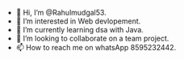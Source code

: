 - 👋 Hi, I’m @Rahulmudgal53.
- 👀 I’m interested in Web devlopement.
- 🌱 I’m currently learning dsa with Java.
- 💞️ I’m looking to collaborate on a team project.
- 📫 How to reach me on whatsApp 8595232442.

<!---
Rahulmudgal53/Rahulmudgal53 is a ✨ special ✨ repository because its `README.md` (this file) appears on your GitHub profile.
You can click the Preview link to take a look at your changes.
--->
